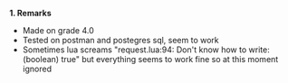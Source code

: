 **1. Remarks**

- Made on grade 4.0
- Tested on postman and postegres sql, seem to work
- Sometimes lua screams "request.lua:94: Don't know how to write: (boolean) true"
  but everything seems to work fine so at this moment ignored 
  
